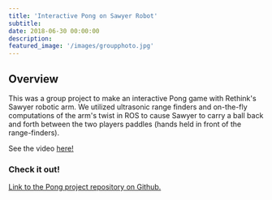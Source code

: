 ```yaml
---
title: 'Interactive Pong on Sawyer Robot'
subtitle:
date: 2018-06-30 00:00:00
description:
featured_image: '/images/groupphoto.jpg'
---
```


## Overview
This was a group project to make an interactive Pong game with Rethink's Sawyer robotic arm. We utilized ultrasonic range finders and on-the-fly computations of the arm's twist in ROS to cause Sawyer to carry a ball back and forth between the two players paddles (hands held in front of the range-finders).

See the video [here!](https://www.youtube.com/watch?v=s9HeBjx-4tQ&feature=youtu.be)

### Check it out!
[Link to the Pong project repository on Github.](https://github.com/victorozoh/ME495_Embedded_Systems_Final_Project)

